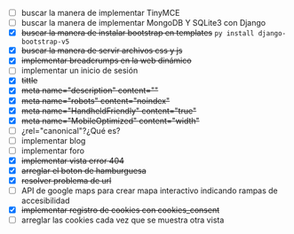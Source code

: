 - [ ] buscar la manera de implementar TinyMCE
- [ ] buscar la manera de implementar MongoDB Y SQLite3 con Django
- [x] ~~buscar la manera de instalar bootstrap en templates~~ `py install django-bootstrap-v5`
- [x] ~~buscar la manera de servir archivos css y js~~
- [x] ~~implementar breadcrumps en la web dinámico~~
- [ ] implementar un inicio de sesión
- [x] ~~tittle~~  
- [x] ~~meta name="description" content=""~~
- [x] ~~meta name="robots" content="noindex"~~
- [x] ~~meta name="HandheldFriendly" content="true"~~
- [x] ~~meta name="MobileOptimized" content="width"~~
- [ ] ¿rel="canonical"?¿Qué es?
- [ ] implementar blog
- [ ] implementar foro
- [x] ~~implementar vista error 404~~
- [x] ~~arreglar el boton de hamburguesa~~
- [x] ~~resolver problema de url~~
- [ ] API de google maps para crear mapa interactivo indicando rampas de accesibilidad
- [x] ~~implementar registro de cookies con cookies_consent~~
- [ ] arreglar las cookies cada vez que se muestra otra vista
